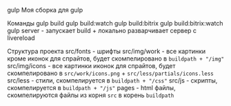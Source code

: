 gulp
Моя сборка для gulp

Команды
gulp build 
gulp build:watch
gulp build:bitrix
gulp build:bitrix:watch
gulp server - запускает build + локально разварчивает сервер с livereload

Структура проекта
src/fonts - шрифты
src/img/work - все картинки кроме иконок для спрайтов, будет скомпелировано в `buildpath + "/img"`
src/img/icons - все картинки иконок для спрайтов, будет скомпелировано в `src/work/icons.png` + `src/less/partials/icons.less`
src/less - стили, скомпелируется в `buildpath + "/css"`
src/js - скрипты, скомпелируется в `buildpath + "/js"`
pages - html файлы, скомпелируются файлы из корня `src` в корень `buildpath`